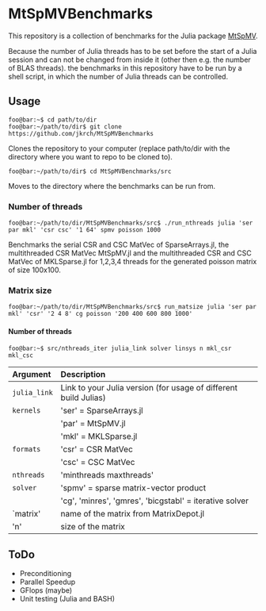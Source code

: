 # MtSpMVBenchmarks

This repository is a collection of benchmarks for the Julia package [MtSpMV](https://github.com/jkrch/MtSpMV.jl).

Because the number of Julia threads has to be set before the start of a Julia session and can not be changed from inside it (other then e.g. the number of BLAS threads).
the benchmarks in this repository have to be run by a shell script, in which the number of Julia threads can be controlled.

## Usage

```console
foo@bar:~$ cd path/to/dir
foo@bar:~/path/to/dir$ git clone https://github.com/jkrch/MtSpMVBenchmarks
```
Clones the repository to your computer (replace path/to/dir with the directory where you want to repo to be cloned to).

```console
foo@bar:~/path/to/dir$ cd MtSpMVBenchmarks/src
```
Moves to the directory where the benchmarks can be run from.

### Number of threads

```console
foo@bar:~/path/to/dir/MtSpMVBenchmarks/src$ ./run_nthreads julia 'ser par mkl' 'csr csc' '1 64' spmv poisson 1000
```
Benchmarks the serial CSR and CSC MatVec of SparseArrays.jl, the multithreaded CSR MatVec MtSpMV.jl and the multithreaded CSR and CSC MatVec of MKLSparse.jl for 1,2,3,4 threads for the generated poisson matrix of size 100x100.

### Matrix size

```console
foo@bar:~/path/to/dir/MtSpMVBenchmarks/src$ run_matsize julia 'ser par mkl' 'csr' '2 4 8' cg poisson '200 400 600 800 1000'
```



#### Number of threads

```console
foo@bar:~$ src/nthreads_iter julia_link solver linsys n mkl_csr mkl_csc
```
| Argument     | Description |
| :----------- | :--- |
| `julia_link` | Link to your Julia version (for usage of different build Julias) |
| `kernels`    | 'ser' = SparseArrays.jl |
|              | 'par' = MtSpMV.jl |
|              | 'mkl' = MKLSparse.jl |
| `formats`    | 'csr' = CSR MatVec |
|              | 'csc' = CSC MatVec |
| `nthreads`   | 'minthreads maxthreads' |
| `solver`     | 'spmv' = sparse matrix-vector product |
|              | 'cg', 'minres', 'gmres', 'bicgstabl' = iterative solver |
| `matrix'     | name of the matrix from MatrixDepot.jl |
| 'n'          | size of the matrix |

## ToDo
* Preconditioning
* Parallel Speedup
* GFlops (maybe)
* Unit testing (Julia and BASH)

